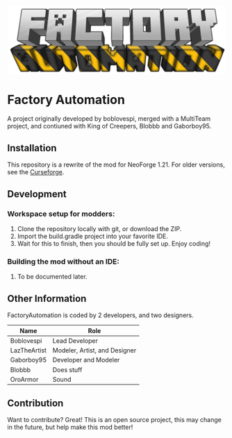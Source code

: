 <p align="center"><img src="./logo_transparent.png" alt="Factory Automation logo"/></p>

# Factory Automation

A project originally developed by boblovespi, merged with a MultiTeam project, and contiuned with King of Creepers, Blobbb and Gaborboy95.

## Installation

This repository is a rewrite of the mod for NeoForge 1.21. For older versions, see
the [Curseforge](https://www.curseforge.com/minecraft/mc-mods/mt-factory-automation).

## Development

### Workspace setup for modders:

1. Clone the repository locally with git, or download the ZIP.
2. Import the build.gradle project into your favorite IDE.
3. Wait for this to finish, then you should be fully set up. Enjoy coding!

### Building the mod without an IDE:

1. To be documented later.

## Other Information

FactoryAutomation is coded by 2 developers, and two designers.

| Name         | Role                          |
|--------------|-------------------------------|
| Boblovespi   | Lead Developer                |
| LazTheArtist | Modeler, Artist, and Designer |
| Gaborboy95   | Developer and Modeler         |
| Blobbb       | Does stuff                    |
| OroArmor     | Sound                         |

## Contribution

Want to contribute? Great!
This is an open source project, this may change in the future, but help make this mod better!